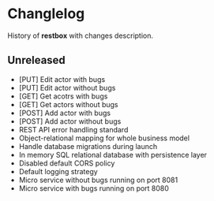 # Changlelog

History of **restbox** with changes description.

## Unreleased

- [PUT] Edit actor with bugs
- [PUT] Edit actor without bugs
- [GET] Get acotrs with bugs
- [GET] Get actors without bugs
- [POST] Add actor with bugs
- [POST] Add actor without bugs
- REST API error handling standard
- Object-relational mapping for whole business model
- Handle database migrations during launch
- In memory SQL relational database with persistence layer
- Disabled default CORS policy
- Default logging strategy
- Micro service without bugs running on port 8081
- Micro service with bugs running on port 8080
